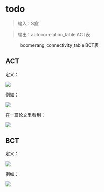 # todo

>  输入：S盒

> 输出：autocorrelation_table ACT表

            boomerang_connectivity_table  BCT表

## ACT

定义：

![](https://tva1.sinaimg.cn/large/e6c9d24ely1h0afad9sdcj20t306xt9n.jpg)

例如：

![](https://tva1.sinaimg.cn/large/e6c9d24ely1h0af8di8kzj20nx0gjgnf.jpg)

在一篇论文里看到：

![](https://tva1.sinaimg.cn/large/e6c9d24ely1h0afcmeesej20om0emgn5.jpg)

## BCT

定义：

![](https://tva1.sinaimg.cn/large/e6c9d24ely1h0afgqulvrj20mw05y75r.jpg)

例如：

![](https://tva1.sinaimg.cn/large/e6c9d24ely1h0afdvieu6j20nu0iwtbl.jpg)
